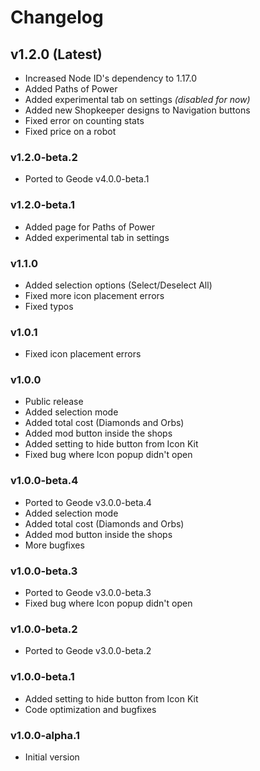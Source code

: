 # Changelog

## <cg>v1.2.0 (Latest)</c>

* <cp>Increased</c> Node ID's dependency to <cy>1.17.0</c>
* <cg>Added</c> </cy>Paths of Power</c>
* <cg>Added</c> experimental tab on settings *(disabled for now)*
* <cg>Added</c> new Shopkeeper designs to Navigation buttons
* <cy>Fixed</c> error on counting stats
* <cy>Fixed</c> price on a robot

### <cb>v1.2.0-beta.2</c>

* <co>Ported to Geode v4.0.0-beta.1</c>

### <cb>v1.2.0-beta.1</c>

* <cg>Added</c> page for Paths of Power
* <cg>Added</c> experimental tab in settings

### <cb>v1.1.0</c>

* <cg>Added</c> selection options (Select/Deselect All)
* <cy>Fixed</c> more icon placement errors
* <cy>Fixed</c> typos

### <cb>v1.0.1</c>

* <cy>Fixed</c> icon placement errors

### <cb>v1.0.0</c>

* <cp>Public release</c>
* <cg>Added</c> selection mode
* <cg>Added</c> total cost (Diamonds and Orbs)
* <cg>Added</c> mod button inside the shops
* <cg>Added</c> setting to hide button from Icon Kit
* <cy>Fixed</c> bug where Icon popup didn't open

### <cb>v1.0.0-beta.4</c>

* <co>Ported to Geode v3.0.0-beta.4</c>
* <cg>Added</c> selection mode
* <cg>Added</c> total cost (Diamonds and Orbs)
* <cg>Added</c> mod button inside the shops
* More bugfixes

### <cb>v1.0.0-beta.3</c>

* <co>Ported to Geode v3.0.0-beta.3</c>
* <cy>Fixed</c> bug where Icon popup didn't open

### <cb>v1.0.0-beta.2</c>

* <co>Ported to Geode v3.0.0-beta.2</c>

### <cb>v1.0.0-beta.1</c>

* <cy>Added</c> setting to hide button from Icon Kit
* Code optimization and bugfixes

### <cb>v1.0.0-alpha.1</c>

* <cp>Initial version</c>